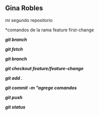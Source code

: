## Gina Robles

mi segundo repositorio

*comandos de la rama feature first-change

***git branch***

***git fetch***

***git branch***

***git checkout feature/feature-change***

***git add .***

***git commit -m "agrege comandos***

***git push***

***git status***


